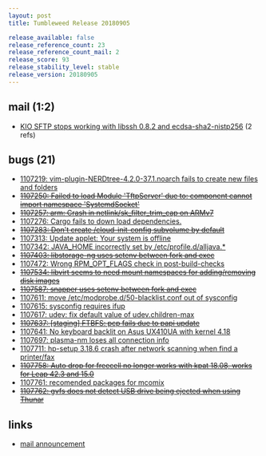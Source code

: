 ```yaml
---
layout: post
title: Tumbleweed Release 20180905

release_available: false
release_reference_count: 23
release_reference_count_mail: 2
release_score: 93
release_stability_level: stable
release_version: 20180905
---
```


## mail (1:2)

- [KIO SFTP stops working with libssh 0.8.2 and ecdsa-sha2-nistp256](https://lists.opensuse.org/opensuse-factory/2018-09/msg00048.html) (2 refs)

## bugs (21)

<!--more-->

- [1107219: vim-plugin-NERDtree-4.2.0-37.1.noarch fails to create new files and folders](https://bugzilla.opensuse.org/show_bug.cgi?id=1107219)
- ~~[1107250: Failed to load Module 'TftpServer' due to: component cannot import namespace 'SystemdSocket'](https://bugzilla.opensuse.org/show_bug.cgi?id=1107250)~~
- ~~[1107257: arm: Crash in netlink/sk_filter_trim_cap on ARMv7](https://bugzilla.opensuse.org/show_bug.cgi?id=1107257)~~
- [1107276: Cargo fails to down load dependencies.](https://bugzilla.opensuse.org/show_bug.cgi?id=1107276)
- ~~[1107283: Don't create /cloud-init-config subvolume by default](https://bugzilla.opensuse.org/show_bug.cgi?id=1107283)~~
- [1107313: Update applet: Your system is offline](https://bugzilla.opensuse.org/show_bug.cgi?id=1107313)
- [1107342: JAVA_HOME incorrectly set by /etc/profile.d/alljava.*](https://bugzilla.opensuse.org/show_bug.cgi?id=1107342)
- ~~[1107403: libstorage-ng uses setenv between fork and exec](https://bugzilla.opensuse.org/show_bug.cgi?id=1107403)~~
- [1107472: Wrong RPM_OPT_FLAGS check in post-build-checks](https://bugzilla.opensuse.org/show_bug.cgi?id=1107472)
- ~~[1107534: libvirt seems to need mount namespaces for adding/removing disk images](https://bugzilla.opensuse.org/show_bug.cgi?id=1107534)~~
- ~~[1107587: snapper uses setenv between fork and exec](https://bugzilla.opensuse.org/show_bug.cgi?id=1107587)~~
- [1107611: move /etc/modprobe.d/50-blacklist.conf out of sysconfig](https://bugzilla.opensuse.org/show_bug.cgi?id=1107611)
- [1107615: sysconfig requires ifup](https://bugzilla.opensuse.org/show_bug.cgi?id=1107615)
- [1107617: udev: fix default value of udev.children-max](https://bugzilla.opensuse.org/show_bug.cgi?id=1107617)
- ~~[1107637: \[staging\] FTBFS: pcp fails due to papi update](https://bugzilla.opensuse.org/show_bug.cgi?id=1107637)~~
- [1107641: No keyboard backlit on Asus UX410UA with kernel 4.18](https://bugzilla.opensuse.org/show_bug.cgi?id=1107641)
- [1107697: plasma-nm loses all connection info](https://bugzilla.opensuse.org/show_bug.cgi?id=1107697)
- [1107711: hp-setup 3.18.6 crash after network scanning when find a printer/fax](https://bugzilla.opensuse.org/show_bug.cgi?id=1107711)
- ~~[1107758: Auto drop for freecell no longer works with kpat 18.08, works for Leap 42.3 and 15.0](https://bugzilla.opensuse.org/show_bug.cgi?id=1107758)~~
- [1107761: recomended packages for mcomix](https://bugzilla.opensuse.org/show_bug.cgi?id=1107761)
- ~~[1107762: gvfs does not detect USB drive being ejected when using Thunar](https://bugzilla.opensuse.org/show_bug.cgi?id=1107762)~~



## links

- [mail announcement](https://lists.opensuse.org/opensuse-factory/2018-09/msg00034.html)
